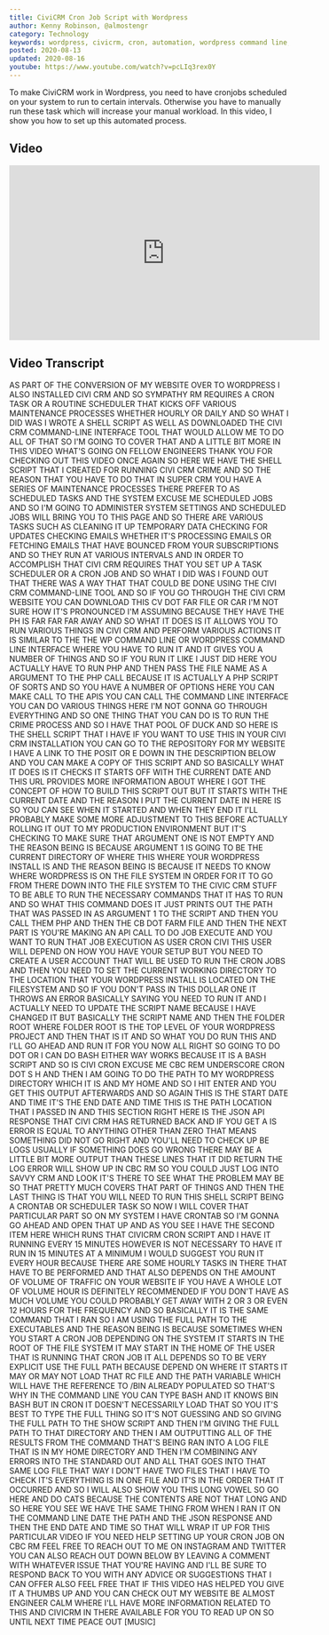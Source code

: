 ```yaml
---
title: CiviCRM Cron Job Script with Wordpress
author: Kenny Robinson, @almostengr
category: Technology
keywords: wordpress, civicrm, cron, automation, wordpress command line, wp-cli
posted: 2020-08-13
updated: 2020-08-16
youtube: https://www.youtube.com/watch?v=pcLIq3rex0Y
---
```


To make CiviCRM work in Wordpress, you need to have cronjobs scheduled on your system to 
run to certain intervals. Otherwise you have to manually run these task which will increase 
your manual workload. In this video, I show you how to set up this automated process.

## Video

<iframe width="560" height="315" src="https://www.youtube.com/embed/pcLIq3rex0Y" frameborder="0" 
allow="accelerometer; autoplay; encrypted-media; gyroscope; picture-in-picture" allowfullscreen></iframe>

## Video Transcript

AS PART OF THE CONVERSION OF MY WEBSITE
OVER TO WORDPRESS I ALSO INSTALLED CIVI
CRM AND SO SYMPATHY RM REQUIRES A CRON
TASK OR A ROUTINE SCHEDULER THAT KICKS
OFF VARIOUS MAINTENANCE PROCESSES
WHETHER HOURLY OR DAILY AND SO WHAT I
DID WAS I WROTE A SHELL SCRIPT AS WELL
AS DOWNLOADED THE CIVI CRM
COMMAND-LINE INTERFACE TOOL THAT WOULD
ALLOW ME TO DO ALL OF THAT SO I'M GOING
TO COVER THAT AND A LITTLE BIT MORE IN
THIS VIDEO WHAT'S GOING ON FELLOW
ENGINEERS THANK YOU FOR CHECKING OUT
THIS VIDEO ONCE AGAIN SO HERE WE HAVE
THE SHELL SCRIPT THAT I CREATED FOR
RUNNING CIVI CRM CRIME AND SO THE
REASON THAT YOU HAVE TO DO THAT IN SUPER
CRM YOU HAVE A SERIES OF MAINTENANCE
PROCESSES THERE PREFER TO AS SCHEDULED
TASKS AND THE SYSTEM
EXCUSE ME SCHEDULED JOBS AND SO I'M
GOING TO ADMINISTER SYSTEM SETTINGS AND
SCHEDULED JOBS WILL BRING YOU TO THIS
PAGE AND SO THERE ARE VARIOUS TASKS SUCH
AS CLEANING IT UP TEMPORARY DATA
CHECKING FOR UPDATES CHECKING EMAILS
WHETHER IT'S PROCESSING EMAILS OR
FETCHING EMAILS THAT HAVE BOUNCED FROM
YOUR SUBSCRIPTIONS AND SO THEY RUN AT
VARIOUS INTERVALS AND IN ORDER TO
ACCOMPLISH THAT CIVI CRM REQUIRES THAT
YOU SET UP A TASK SCHEDULER OR A CRON
JOB AND SO WHAT I DID WAS I FOUND OUT
THAT THERE WAS A WAY THAT THAT COULD BE
DONE USING THE CIVI CRM COMMAND-LINE
TOOL AND SO IF YOU GO THROUGH THE CIVI
CRM WEBSITE YOU CAN DOWNLOAD THIS CV
DOT FAR FILE OR CAR I'M NOT SURE HOW
IT'S PRONOUNCED I'M ASSUMING BECAUSE
THEY HAVE THE PH IS FAR FAR FAR AWAY AND
SO WHAT IT DOES IS IT ALLOWS YOU TO RUN
VARIOUS THINGS IN
CIVI CRM AND PERFORM VARIOUS ACTIONS IT
IS SIMILAR TO THE THE WP COMMAND LINE OR
WORDPRESS COMMAND LINE INTERFACE WHERE
YOU HAVE TO RUN IT AND IT GIVES YOU A
NUMBER OF THINGS AND SO IF YOU RUN IT
LIKE I JUST DID HERE YOU ACTUALLY HAVE
TO RUN PHP AND THEN PASS THE FILE NAME
AS A ARGUMENT TO THE PHP CALL BECAUSE IT
IS ACTUALLY A PHP SCRIPT OF SORTS AND SO
YOU HAVE A NUMBER OF OPTIONS HERE YOU
CAN MAKE CALL TO THE APIS YOU CAN CALL
THE COMMAND LINE INTERFACE YOU CAN DO
VARIOUS THINGS HERE I'M NOT GONNA GO
THROUGH EVERYTHING AND SO ONE THING THAT
YOU CAN DO IS TO RUN THE CRIME PROCESS
AND SO I HAVE THAT POOL OF DUCK AND SO
HERE IS THE SHELL SCRIPT THAT I HAVE IF
YOU WANT TO USE THIS IN YOUR CIVI CRM
INSTALLATION YOU CAN GO TO THE
REPOSITORY FOR MY WEBSITE I HAVE A LINK
TO THE POSIT OR E DOWN IN THE
DESCRIPTION BELOW AND YOU CAN MAKE A
COPY OF THIS SCRIPT AND SO BASICALLY
WHAT IT DOES IS IT CHECKS IT STARTS OFF
WITH THE CURRENT DATE AND THIS URL
PROVIDES MORE INFORMATION ABOUT WHERE I
GOT THE CONCEPT OF HOW TO BUILD THIS
SCRIPT OUT BUT IT STARTS WITH THE
CURRENT DATE AND THE REASON I PUT THE
CURRENT DATE IN HERE IS SO YOU CAN SEE
WHEN IT STARTED AND WHEN THEY END IT
I'LL PROBABLY MAKE SOME MORE ADJUSTMENT
TO THIS BEFORE ACTUALLY ROLLING IT OUT
TO MY PRODUCTION ENVIRONMENT BUT IT'S
CHECKING TO MAKE SURE THAT ARGUMENT ONE
IS NOT EMPTY AND THE REASON BEING IS
BECAUSE ARGUMENT 1 IS GOING TO BE THE
CURRENT DIRECTORY OF WHERE THIS WHERE
YOUR WORDPRESS INSTALL IS AND THE REASON
BEING IS BECAUSE IT NEEDS TO KNOW WHERE
WORDPRESS IS ON THE FILE SYSTEM IN ORDER
FOR IT TO GO FROM THERE DOWN INTO THE
FILE SYSTEM TO THE CIVIC CRM STUFF TO BE
ABLE TO RUN THE NECESSARY COMMANDS THAT
IT HAS TO RUN AND SO WHAT THIS COMMAND
DOES IT JUST PRINTS OUT THE PATH THAT
WAS PASSED IN AS ARGUMENT 1 TO THE
SCRIPT AND THEN YOU CALL THEM PHP AND
THEN THE CB DOT FARM FILE
AND THEN THE NEXT PART IS YOU'RE MAKING
AN API CALL TO DO JOB EXECUTE AND YOU
WANT TO RUN THAT JOB EXECUTION AS USER
CRON CIVI THIS USER WILL DEPEND ON HOW
YOU HAVE YOUR SETUP BUT YOU NEED TO
CREATE A USER ACCOUNT THAT WILL BE USED
TO RUN THE CRON JOBS AND THEN YOU NEED
TO SET THE CURRENT WORKING DIRECTORY TO
THE LOCATION THAT YOUR WORDPRESS INSTALL
IS LOCATED ON THE FILESYSTEM AND SO IF
YOU DON'T PASS IN THIS DOLLAR ONE IT
THROWS AN ERROR BASICALLY SAYING YOU
NEED TO RUN IT AND I ACTUALLY NEED TO
UPDATE THE SCRIPT NAME BECAUSE I HAVE
CHANGED IT BUT BASICALLY THE SCRIPT NAME
AND THEN THE FOLDER ROOT WHERE FOLDER
ROOT IS THE TOP LEVEL OF YOUR WORDPRESS
PROJECT AND THEN THAT IS IT AND SO WHAT
YOU DO RUN THIS AND I'LL GO AHEAD AND
RUN IT FOR YOU NOW ALL RIGHT SO GOING TO
DO DOT OR I CAN DO BASH EITHER WAY WORKS
BECAUSE IT IS A BASH SCRIPT AND SO IS
CIVI CRON EXCUSE ME CBC REM UNDERSCORE
CRON DOT S H AND THEN I AM GOING TO DO
THE PATH TO MY WORDPRESS DIRECTORY WHICH
IT IS AND MY HOME AND SO I HIT ENTER AND
YOU GET THIS OUTPUT AFTERWARDS AND SO
AGAIN THIS IS THE START DATE AND TIME
IT'S THE END DATE AND TIME THIS IS THE
PATH LOCATION THAT I PASSED IN AND THIS
SECTION RIGHT HERE IS THE JSON API
RESPONSE THAT CIVI CRM HAS RETURNED
BACK AND IF YOU GET A IS ERROR IS EQUAL
TO ANYTHING OTHER THAN ZERO THAT MEANS
SOMETHING DID NOT GO RIGHT AND YOU'LL
NEED TO CHECK UP BE LOGS USUALLY IF
SOMETHING DOES GO WRONG THERE MAY BE A
LITTLE BIT MORE OUTPUT THAN THESE LINES
THAT IT DID RETURN THE LOG ERROR WILL
SHOW UP IN CBC RM SO YOU COULD JUST LOG
INTO SAVVY CRM AND LOOK IT'S THERE TO
SEE WHAT THE PROBLEM MAY BE SO THAT
PRETTY MUCH COVERS THAT PART OF THINGS
AND THEN THE LAST THING IS THAT YOU WILL
NEED TO RUN
THIS SHELL SCRIPT BEING A CRONTAB OR
SCHEDULER TASK SO NOW I WILL COVER THAT
PARTICULAR PART SO ON MY SYSTEM I HAVE
CRONTAB SO I'M GONNA GO AHEAD AND OPEN
THAT UP AND AS YOU SEE I HAVE THE SECOND
ITEM HERE WHICH RUNS THAT CIVICRM CRON
SCRIPT AND I HAVE IT RUNNING EVERY 15
MINUTES HOWEVER IS NOT NECESSARY TO HAVE
IT RUN IN 15 MINUTES AT A MINIMUM I
WOULD SUGGEST YOU RUN IT EVERY HOUR
BECAUSE THERE ARE SOME HOURLY TASKS IN
THERE THAT HAVE TO BE PERFORMED AND THAT
ALSO DEPENDS ON THE AMOUNT OF VOLUME OF
TRAFFIC ON YOUR WEBSITE IF YOU HAVE A
WHOLE LOT OF VOLUME HOUR IS DEFINITELY
RECOMMENDED IF YOU DON'T HAVE AS MUCH
VOLUME YOU COULD PROBABLY GET AWAY WITH
2 OR 3 OR EVEN 12 HOURS FOR THE
FREQUENCY AND SO BASICALLY IT IS THE
SAME COMMAND THAT I RAN SO I AM USING
THE FULL PATH TO THE EXECUTABLES AND THE
REASON BEING IS BECAUSE SOMETIMES WHEN
YOU START A CRON JOB DEPENDING ON THE
SYSTEM IT STARTS IN THE ROOT OF THE FILE
SYSTEM IT MAY START IN THE HOME OF THE
USER THAT IS RUNNING THAT CRON JOB IT
ALL DEPENDS SO TO BE VERY EXPLICIT USE
THE FULL PATH BECAUSE DEPEND ON WHERE IT
STARTS IT MAY OR MAY NOT LOAD THAT RC
FILE AND THE PATH VARIABLE WHICH WILL
HAVE THE REFERENCE TO /BIN ALREADY
POPULATED SO THAT'S WHY IN THE COMMAND
LINE YOU CAN TYPE BASH AND IT KNOWS BIN
BASH BUT IN CRON
IT DOESN'T NECESSARILY LOAD THAT SO YOU
IT'S BEST TO TYPE THE FULL THING SO IT'S
NOT GUESSING AND SO GIVING THE FULL PATH
TO THE SHOW SCRIPT AND THEN I'M GIVING
THE FULL PATH TO THAT DIRECTORY AND THEN
I AM OUTPUTTING ALL OF THE RESULTS FROM
THE COMMAND THAT'S BEING RAN INTO A LOG
FILE THAT IS IN MY HOME DIRECTORY AND
THEN I'M COMBINING ANY ERRORS INTO THE
STANDARD OUT AND ALL THAT GOES INTO THAT
SAME LOG FILE THAT WAY I DON'T HAVE TWO
FILES THAT I HAVE TO CHECK IT'S
EVERYTHING IS IN ONE FILE AND IT'S IN
THE ORDER THAT IT OCCURRED
AND SO I WILL ALSO SHOW YOU THIS LONG
VOWEL SO GO HERE AND DO CATS BECAUSE THE
CONTENTS ARE NOT THAT LONG AND SO HERE
YOU SEE WE HAVE THE SAME THING FROM WHEN
I RAN IT ON THE COMMAND LINE DATE THE
PATH AND THE JSON RESPONSE AND THEN THE
END DATE AND TIME SO THAT WILL WRAP IT
UP FOR THIS PARTICULAR VIDEO IF YOU NEED
HELP SETTING UP YOUR CRON JOB ON CBC RM
FEEL FREE TO REACH OUT TO ME ON
INSTAGRAM AND TWITTER YOU CAN ALSO REACH
OUT DOWN BELOW BY LEAVING A COMMENT WITH
WHATEVER ISSUE THAT YOU'RE HAVING AND
I'LL BE SURE TO RESPOND BACK TO YOU WITH
ANY ADVICE OR SUGGESTIONS THAT I CAN
OFFER ALSO FEEL FREE THAT IF THIS VIDEO
HAS HELPED YOU GIVE IT A THUMBS UP AND
YOU CAN CHECK OUT MY WEBSITE BE ALMOST
ENGINEER CALM WHERE I'LL HAVE MORE
INFORMATION RELATED TO THIS AND CIVICRM IN
THERE AVAILABLE FOR YOU TO READ UP ON SO
UNTIL NEXT TIME PEACE OUT
[MUSIC]
